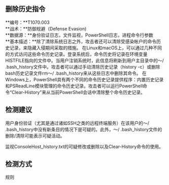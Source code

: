 ## 删除历史指令  
**编号：**T1070.003  
**战术：**防御规避（Defense Evasion)  
**数据源：**身份验证日志，文件监视，PowerShell日志，进程命令行参数  
**基本描述：**除了清除系统日志之外，攻击者还可以清除受感染帐户的命令历史记录，来隐藏入侵期间采取的措施。
在Linux和macOS上，可以通过几种不同的方式访问这些命令历史记录。登录系统后，命令历史将记录在环境变量HISTFILE指向的文件中。当用户注销系统时，此信息将刷新到用户主目录中的〜/ .bash_history文件中。攻击者可以通过手动清除历史记录（history -c）或删除bash历史记录文件rm〜/ .bash_history来从这些日志中删除其命令。
在Windows上，PowerShell具有两个不同的命令历史记录提供程序：内置历史记录和PSReadLine模块管理的命令历史记录。攻击者可以运行PowerShell命令“Clear-History”来从当前PowerShell会话中清除整个命令历史记录。

  
## 检测建议  
用户身份验证（尤其是通过诸如SSH之类的远程终端服务）在该用户的〜/ .bash_history中没有新条目的情况下是可疑的。此外，〜/ .bash_history文件的删除/清除可能表示可疑活动。

监视ConsoleHost_history.txt的可疑修改或删除以及Clear-History命令的使用。
  
## 检测方式  
规则